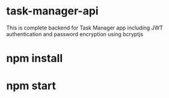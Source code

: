 # task-manager-api
This is complete backend for Task Manager app including JWT authentication and password encryption using bcryptjs

# npm install

# npm start
